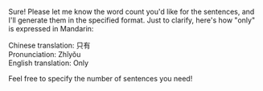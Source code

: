 Sure! Please let me know the word count you'd like for the sentences, and I'll generate them in the specified format. Just to clarify, here's how "only" is expressed in Mandarin:

Chinese translation: 只有  
Pronunciation: Zhǐyǒu  
English translation: Only  

Feel free to specify the number of sentences you need!
